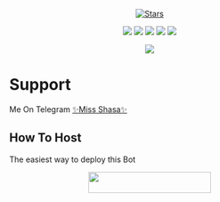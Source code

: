 <p align="center">
    <a href="https://github.com/MdNoor786/ShasaBot/stargazers"><img src="https://img.shields.io/github/stars/MdNoor786/ShasaBot?label=Stars&style=flat-square&logo=github&color=F10070" alt="Stars" /></a>
</p>
<p align="center">
    <a href="https://github.com/MdNoor786/ShasaBot"> <img src="https://img.shields.io/github/repo-size/MdNoor786/ShasaBot-1?color=orange&logo=github&logoColor=green&style=for-the-badge" /></a>
    <a href="https://github.com/MdNoor786/ShasaBot/commits/prince"> <img src="https://img.shields.io/github/last-commit/MdNoor786/ShasaBot?color=blue&logo=github&logoColor=green&style=for-the-badge" /></a>
    <a href="https://github.com/MdNoor786/ShasaBot/issues"> <img src="https://img.shields.io/github/issues/MdNoor786/ShasaBot?color=blueviolet&logo=github&logoColor=green&style=for-the-badge" /></a>
    <a href="https://github.com/MdNoor786/ShasaBot/network/members"> <img src="https://img.shields.io/github/forks/MdNoor786/ShasaBot?color=red&logo=github&logoColor=green&style=for-the-badge" /></a>  
    <a href="https://pypi.org/project/Telethon/"> <img src="https://img.shields.io/pypi/v/telethon?color=yellow&label=telethon&logo=python&logoColor=green&style=for-the-badge" /></a>
</p>

<p align="center">
  <img src="https://telegra.ph/file/977804a3688cded6ba673.jpg">
</p>

# Support
Me On Telegram [✨Miss Shasa✨](http://t.me/LionXsupport)

## How To Host
The easiest way to deploy this Bot
<p align="center"><a href="https://heroku.com/deploy?template=https://github.com/Unknownvip/ShasaBot"> <img src="https://img.shields.io/badge/Deploy%20To%20Heroku-black?style=for-the-badge&logo=heroku" width="220" height="38.45"/></a></p>
 
